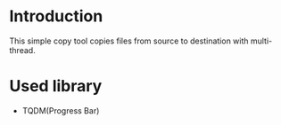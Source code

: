 # Introduction
This simple copy tool copies files from source to destination with multi-thread.

# Used library
- TQDM(Progress Bar)



